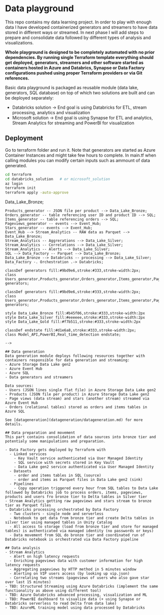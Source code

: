 # Data playground
This repo contains my data learning project. In order to play with enough data I have developed containerized generators and streamers to have data stored in different ways or streamed. In next phase I will add steps to prepare and consolidate data followed by different types of analysis and visualizations.

**Whole playground is designed to be completely automated with no prior dependencies. By running single Terraform template everything should get deployed, generators, streamers and other software started as containers hosted in Azure and Databrics, Synapse or Data Factory configurations pushed using proper Terraform providers or via Git references.**

Basic data playground is packaged as reusable module (data lake, generators, SQL database) on top of which two solutions are built and can be deployed separately:
- Databricks solution -> End goal is using Databricks for ETL, stream processing, analytics and visualization
- Microsoft solution -> End goal is using Synapse for ETL and analytics, Stream Analytics for streaming and PowerBI for visualization

## Deployment
Go to terraform folder and run it. Note that generators are started as Azure Container Instances and might take few hours to complete. In main.tf when calling modules you can modify certain inputs such as ammount of data generated.

```bash
cd terraform
cd databricks_solution   # or microsoft_solution
az login
terraform init
terraform apply -auto-approve
```
<!-- 
## Current architecture
```mermaid
graph LR;
    Users_generator -- JSON lines flat file --> Data_Lake_Bronze;
    Products_generator -- JSON file per product --> Data_Lake_Bronze;
    Orders_generator -- table referencing user ID and product ID --> SQL;
    Items_generator -- table referencing orders --> SQL;
    Pageviews_generator -- events --> Event_Hub;
    Stars_generator -- events --> Event_Hub;
    Event_Hub --> Stream_Analytics -- RAW data as Parquet --> Data_Lake_Bronze;
    Stream_Analytics -- Aggrerations --> Data_Lake_Silver;
    Stream_Analytics -- Correlations --> Data_Lake_Silver;
    Stream_Analytics -- Alerts --> Data_Lake_Silver;
    SQL --> Data_Factory -- Parquet --> Data_Lake_Bronze;
    Data_Lake_Bronze --> Databricks -- processing --> Data_Lake_Silver;
    Data_Factory -. Orchestration .-> Databricks;

    classDef generators fill:#9bd9e6,stroke:#333,stroke-width:2px;
    class Users_generator,Products_generator,Orders_generator,Items_generator,Page_views_generator generators;

    classDef generators fill:#9bd9e6,stroke:#333,stroke-width:2px;
    class Users_generator,Products_generator,Orders_generator,Items_generator,Pageviews_generator,Stars_generator generators;

    style Data_Lake_Bronze fill:#b45f06,stroke:#333,stroke-width:2px
    style Data_Lake_Silver fill:#eeeeee,stroke:#333,stroke-width:2px
    style Data_Lake_Gold fill:#f7b511,stroke:#333,stroke-width:2px
        
    classDef endstate fill:#d1e6a8,stroke:#333,stroke-width:2px;
    class Model_API,PowerBI,Real_time_detection endstate;
``` 
-->

## Data generation
Data generation module deploys following resources together with containers responsible for data generation and streaming:
- Azure Storage Data Lake gen2
- Azure Event Hub
- Azure SQL
- Data generators and streamers

Data sources:
- Users (JSON lines single flat file) in Azure Storage Data Lake gen2
- Products (JSON file per product) in Azure Storage Data Lake gen2
- Page views (data stream) and stars (another stream) streamed via Azure Event Hub
- Orders (relational tables) stored as orders and items tables in Azure SQL

See [datageneration](datageneration/datageneration.md) for more details.

## Data preparation and movement
This part contains consolidation of data sources into bronze tier and potentialy some manipulations and preparation.

- Data Factory gets deployed by Terraform with
  - Linked services
    - Key Vault service authenticated via User Managed Identity
    - SQL service with secrets stored in Key Vault
    - Data Lake gen2 service authenticated via User Managed Identity
  - Datasets
    - order and items tables in SQL (source)
    - order and items as Parquet files in Data Lake gen2 (sink)
  - Pipelines
    - Copy operation triggered every hour from SQL tables to Data Lake followed by Databricks job to process orders, items, pageviews, products and users fro bronze tier to Delta tables in Silver tier
- Stream Analytics getting raw pageviews and stars stream to bronze tier as Parquet files
- Databricks processing orchestrated by Data Factory
  - Two clusters - single node and serverless
  - Notebook to get data from bronze tier and create Delta tables in silver tier using managed tables in Unity Catalog
  - All access to storage (load from bronze tier and store for managed tables) is authenticated via managed identity (no passwords or keys)
  - Data movement from SQL do bronze tier and coordinated run of Databricks notebook is orchestrated via Data Factory pipeline
  
## Data analysis
- Stream Analytics
  - Alert on high latency requests
  - Enriching pageviews data with customer information for high latency requests
  - Aggregating pageviews by HTTP method in 5 minutes window
  - Alerting on VIP users access (by looking up vip.json)
  - Correlating two streams (pageviews of users who also gave star over last 15 minutes)
- TBD: Structured Streaming using Azure Databricks (implement the same functionality as above using different tool)
- TBD: Azure Databricks advanced processing, visualization and ML
- TBD: PowerBI dashboard to visualize data (+ using Synapse or Databricks serverless to read Delta from data lake)
- TBD: AzureML training model using data processed by Databricks
